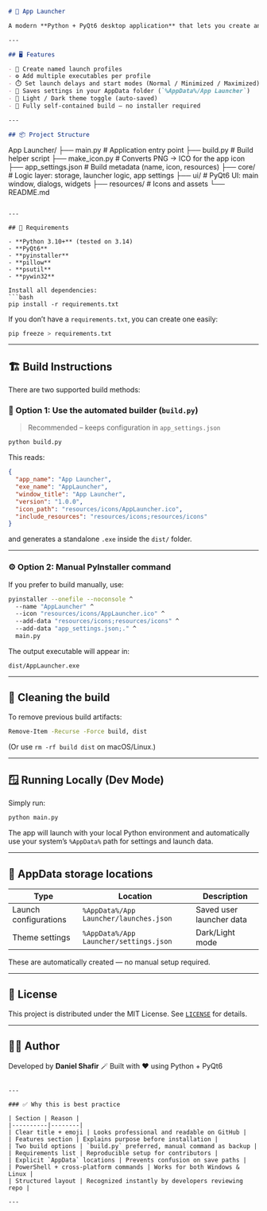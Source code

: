 ```markdown
# 🚀 App Launcher

A modern **Python + PyQt6 desktop application** that lets you create and manage custom launch profiles to open multiple programs or scripts with optional delays and start modes.

---

## 🖥️ Features

- 🧩 Create named launch profiles
- ⚙️ Add multiple executables per profile
- ⏱️ Set launch delays and start modes (Normal / Minimized / Maximized)
- 💾 Saves settings in your AppData folder (`%AppData%/App Launcher`)
- 🎨 Light / Dark theme toggle (auto-saved)
- 📁 Fully self-contained build — no installer required

---

## 📦 Project Structure
```

App Launcher/
├── main.py # Application entry point
├── build.py # Build helper script
├── make_icon.py # Converts PNG → ICO for the app icon
├── app_settings.json # Build metadata (name, icon, resources)
├── core/ # Logic layer: storage, launcher logic, app settings
├── ui/ # PyQt6 UI: main window, dialogs, widgets
├── resources/ # Icons and assets
└── README.md

````

---

## 🧰 Requirements

- **Python 3.10+** (tested on 3.14)
- **PyQt6**
- **pyinstaller**
- **pillow**
- **psutil**
- **pywin32**

Install all dependencies:
```bash
pip install -r requirements.txt
````

If you don’t have a `requirements.txt`, you can create one easily:

```bash
pip freeze > requirements.txt
```

---

## 🏗️ Build Instructions

There are two supported build methods:

### 🧱 Option 1: Use the automated builder (`build.py`)

> Recommended – keeps configuration in `app_settings.json`

```bash
python build.py
```

This reads:

```json
{
  "app_name": "App Launcher",
  "exe_name": "AppLauncher",
  "window_title": "App Launcher",
  "version": "1.0.0",
  "icon_path": "resources/icons/AppLauncher.ico",
  "include_resources": "resources/icons;resources/icons"
}
```

and generates a standalone `.exe` inside the `dist/` folder.

---

### ⚙️ Option 2: Manual PyInstaller command

If you prefer to build manually, use:

```bash
pyinstaller --onefile --noconsole ^
  --name "AppLauncher" ^
  --icon "resources/icons/AppLauncher.ico" ^
  --add-data "resources/icons;resources/icons" ^
  --add-data "app_settings.json;." ^
  main.py
```

The output executable will appear in:

```
dist/AppLauncher.exe
```

---

## 🧹 Cleaning the build

To remove previous build artifacts:

```bash
Remove-Item -Recurse -Force build, dist
```

(Or use `rm -rf build dist` on macOS/Linux.)

---

## 🪟 Running Locally (Dev Mode)

Simply run:

```bash
python main.py
```

The app will launch with your local Python environment and automatically use your system’s `%AppData%` path for settings and launch data.

---

## 📁 AppData storage locations

| Type                  | Location                               | Description              |
| --------------------- | -------------------------------------- | ------------------------ |
| Launch configurations | `%AppData%/App Launcher/launches.json` | Saved user launcher data |
| Theme settings        | `%AppData%/App Launcher/settings.json` | Dark/Light mode          |

These are automatically created — no manual setup required.

---

## 🧩 License

This project is distributed under the MIT License.
See [`LICENSE`](LICENSE) for details.

---

## 👨‍💻 Author

Developed by **Daniel Shafir**
🪄 Built with ❤️ using Python + PyQt6

```

---

### ✅ Why this is best practice

| Section | Reason |
|----------|--------|
| Clear title + emoji | Looks professional and readable on GitHub |
| Features section | Explains purpose before installation |
| Two build options | `build.py` preferred, manual command as backup |
| Requirements list | Reproducible setup for contributors |
| Explicit `AppData` locations | Prevents confusion on save paths |
| PowerShell + cross-platform commands | Works for both Windows & Linux |
| Structured layout | Recognized instantly by developers reviewing repo |

---
```
